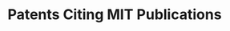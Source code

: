 ---
description: 'This collection encompasses patents that cite the scholarly works of
  Massachusetts Institute of Technology. '
record_creation_timestamp: 11/19/2020 17:20:46
shortname: patents_citing_mit
title: Patents Citing MIT Publications
location: https://www.lens.org/lens/search/patent/list?collectionId=22790&p=0&n=10
uuid: 6476ac03-71ee-4480-b2aa-e25871179689
---